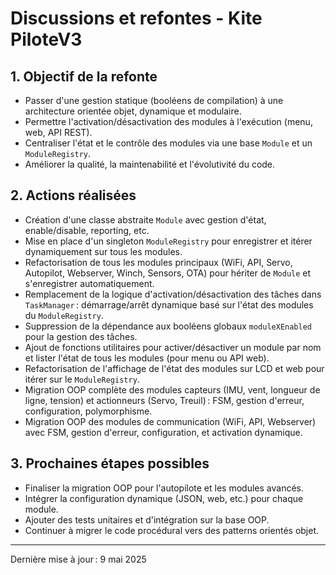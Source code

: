 # Discussions et refontes - Kite PiloteV3

## 1. Objectif de la refonte
- Passer d'une gestion statique (booléens de compilation) à une architecture orientée objet, dynamique et modulaire.
- Permettre l'activation/désactivation des modules à l'exécution (menu, web, API REST).
- Centraliser l'état et le contrôle des modules via une base `Module` et un `ModuleRegistry`.
- Améliorer la qualité, la maintenabilité et l'évolutivité du code.

## 2. Actions réalisées
- Création d'une classe abstraite `Module` avec gestion d'état, enable/disable, reporting, etc.
- Mise en place d'un singleton `ModuleRegistry` pour enregistrer et itérer dynamiquement sur tous les modules.
- Refactorisation de tous les modules principaux (WiFi, API, Servo, Autopilot, Webserver, Winch, Sensors, OTA) pour hériter de `Module` et s'enregistrer automatiquement.
- Remplacement de la logique d'activation/désactivation des tâches dans `TaskManager` : démarrage/arrêt dynamique basé sur l'état des modules du `ModuleRegistry`.
- Suppression de la dépendance aux booléens globaux `moduleXEnabled` pour la gestion des tâches.
- Ajout de fonctions utilitaires pour activer/désactiver un module par nom et lister l'état de tous les modules (pour menu ou API web).
- Refactorisation de l'affichage de l'état des modules sur LCD et web pour itérer sur le `ModuleRegistry`.
- Migration OOP complète des modules capteurs (IMU, vent, longueur de ligne, tension) et actionneurs (Servo, Treuil) : FSM, gestion d'erreur, configuration, polymorphisme.
- Migration OOP des modules de communication (WiFi, API, Webserver) avec FSM, gestion d'erreur, configuration, et activation dynamique.

## 3. Prochaines étapes possibles
- Finaliser la migration OOP pour l'autopilote et les modules avancés.
- Intégrer la configuration dynamique (JSON, web, etc.) pour chaque module.
- Ajouter des tests unitaires et d'intégration sur la base OOP.
- Continuer à migrer le code procédural vers des patterns orientés objet.

---
Dernière mise à jour : 9 mai 2025

